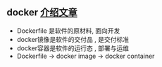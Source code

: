 ## docker [介绍文章](https://www.csdn.net/article/2015-08-21/2825511)
- Dockerfile 是软件的原材料, 面向开发
- docker镜像是软件的交付品 , 是交付标准
- docker容器是软件的运行态 , 部署与运维
- Dockerfile -> docker image -> docker container

